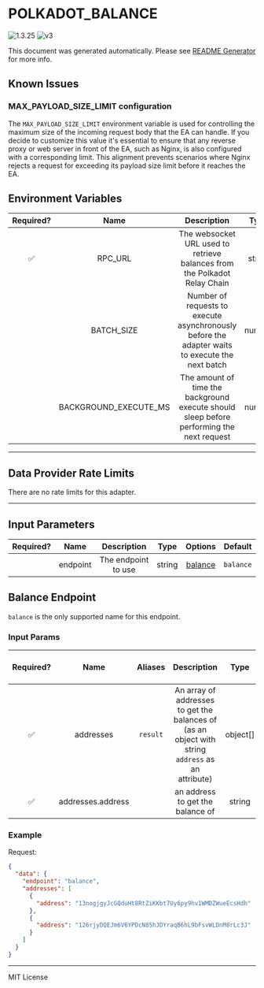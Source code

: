 # POLKADOT_BALANCE

![1.3.25](https://img.shields.io/github/package-json/v/smartcontractkit/external-adapters-js?filename=packages/sources/polkadot-balance/package.json) ![v3](https://img.shields.io/badge/framework%20version-v3-blueviolet)

This document was generated automatically. Please see [README Generator](../../scripts#readme-generator) for more info.

## Known Issues

### MAX_PAYLOAD_SIZE_LIMIT configuration

The `MAX_PAYLOAD_SIZE_LIMIT` environment variable is used for controlling the maximum size of the incoming request body that the EA can handle. If you decide to customize this value it's essential to ensure that any reverse proxy or web server in front of the EA, such as Nginx, is also configured with a corresponding limit. This alignment prevents scenarios where Nginx rejects a request for exceeding its payload size limit before it reaches the EA.

## Environment Variables

| Required? |         Name          |                                           Description                                           |  Type  | Options | Default |
| :-------: | :-------------------: | :---------------------------------------------------------------------------------------------: | :----: | :-----: | :-----: |
|    ✅     |        RPC_URL        |            The websocket URL used to retrieve balances from the Polkadot Relay Chain            | string |         |         |
|           |      BATCH_SIZE       | Number of requests to execute asynchronously before the adapter waits to execute the next batch | number |         |  `25`   |
|           | BACKGROUND_EXECUTE_MS |    The amount of time the background execute should sleep before performing the next request    | number |         | `10000` |

---

## Data Provider Rate Limits

There are no rate limits for this adapter.

---

## Input Parameters

| Required? |   Name   |     Description     |  Type  |           Options            |  Default  |
| :-------: | :------: | :-----------------: | :----: | :--------------------------: | :-------: |
|           | endpoint | The endpoint to use | string | [balance](#balance-endpoint) | `balance` |

## Balance Endpoint

`balance` is the only supported name for this endpoint.

### Input Params

| Required? |       Name        | Aliases  |                                            Description                                            |   Type   | Options | Default | Depends On | Not Valid With |
| :-------: | :---------------: | :------: | :-----------------------------------------------------------------------------------------------: | :------: | :-----: | :-----: | :--------: | :------------: |
|    ✅     |     addresses     | `result` | An array of addresses to get the balances of (as an object with string `address` as an attribute) | object[] |         |         |            |                |
|    ✅     | addresses.address |          |                                 an address to get the balance of                                  |  string  |         |         |            |                |

### Example

Request:

```json
{
  "data": {
    "endpoint": "balance",
    "addresses": [
      {
        "address": "13nogjgyJcGQduHt8RtZiKKbt7Uy6py9hv1WMDZWueEcsHdh"
      },
      {
        "address": "126rjyDQEJm6V6YPDcN85hJDYraqB6hL9bFsvWLDnM8rLc3J"
      }
    ]
  }
}
```

---

MIT License
